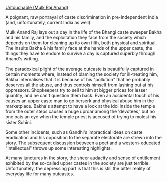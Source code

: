 [Untouchable (Mulk Raj Anand)](https://www.goodreads.com/book/show/162.Untouchable)

A poignant, raw portrayal of caste discrimination in pre-Independent India (and, unfortunately, current India as well).

Mulk Anand Raj lays out a day in the life of the Bhangi caste sweeper Bakha and his family, and the exploitation they face from the society which depends on them for cleaning up its own filth, both physical and spiritual. The insults Bakha & his family face at the hands of the upper caste, the things they have to endure to survive a day is captured superbly through Anand's writing.

The paradoxical plight of the average outcaste is beautifully captured in certain moments where, instead of blaming the society for ill-treating him, Bakha internalises that it is because of his "pollution" that he probably deserves all the abuse, and thus controls himself from lashing out at his oppressors. Shopkeepers try to sell to him at bigger prices for lesser quantity, and he can't question them back. Even an accidental touch of his causes an upper caste man to go berserk and physical abuse him in the marketplace. Bakha's attempt to have a look at the idol inside the temple from the outer steps causes a huge uproar among the 'devotees,’ but no one bats an eye when the temple priest is accused of trying to molest his sister Sohini.

Some other incidents, such as Gandhi's impractical ideas on caste eradication and his opposition to the separate electorate are strewn into the story. The subsequent discussion between a poet and a western-educated "intellectual" throws up some interesting highlights.

At many junctures in the story, the sheer audacity and sense of entitlement exhibited by the so-called upper castes in the society are just terrible. Unfortunately, the depressing part is that this is still the bitter reality of everyday life for many outcastes.
